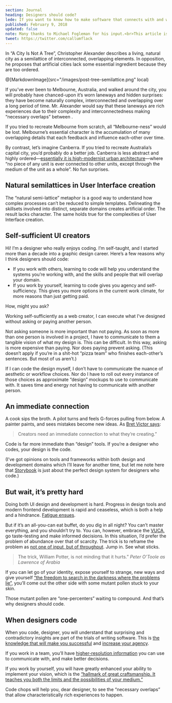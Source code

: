 ```yaml
---
section: Journal
heading: Designers should code?
lede: If you want to know how to make software that connects with and works for real people, there's no substitute for shaking hands with the invisible demons programmers wrestle with.
published: February 9, 2018
updated: false
note: Many thanks to Michael Fogleman for his input.<br>This article is also cross-posted on <a href="https://medium.com/@callumflack/should-designers-code-74fd43a0fc80">Medium</a>.
tweet: https://twitter.com/callumflack
---
```


<!-- <p class="intro">"Should designers code?" is a well-debated question in the digital product industry because it's difficult to apply fine design sensibility to software products. As a visual designer, the more agency you have in the product design process, the better the product (and more valuable you'll become). That's reason enough to learn to code.</p> -->

In “A City Is Not A Tree”, Christopher Alexander describes a living, natural city as a semilattice of interconnected, overlapping elements. In opposition, he proposes that artificial cities lack some essential ingredient because they are too ordered.

@[MarkdownImage](src="/images/post-tree-semilattice.png" local)

If you’ve ever been to Melbourne, Australia, and walked around the city, you will probably have chanced-upon it’s worn laneways and hidden surprises: they have become naturally complex, interconnected and overlapping over a long period of time. Mr. Alexander would say that these laneways are rich experiences due to their complexity and interconnectedness making “necessary overlaps” between .

If you tried to recreate Melbourne from scratch, all “Melbourne-ness” would be lost. Melbourne’s essential character is the accumulation of many overlapping details that each feedback and influence each-other over time.

By contrast, let’s imagine Canberra. If you tried to recreate Australia’s capital city, you’d probably do a better job. Canberra is less abstract and highly ordered—[essentially it is high-modernist urban architecture](http://www.naa.gov.au/collection/fact-sheets/fs95.aspx)—where “no piece of any unit is ever connected to other units, except through the medium of the unit as a whole”. No fun surprises.

## Natural semilattices in User Interface creation

The “natural semi-lattice” metaphor is a good way to understand how complex processes can’t be reduced to simple templates. Delineating the skillsets involved into distinct, separate domains creates artificial order. The result lacks character. The same holds true for the complexities of User Interface creation.

## Self-sufficient UI creators

Hi! I’m a designer who really enjoys coding. I’m self-taught, and I started more than a decade into a graphic design career. Here’s a few reasons why I think designers should code:

* If you work with others, learning to code will help you understand the systems you’re working with, and the skills and people that will overlap your domain.
* If you work by yourself, learning to code gives you agency and self-sufficiency. This gives you more options in the current work climate, for more reasons than just getting paid.

How, might you ask?

Working self-sufficiently as a web creator, I can execute what I’ve designed without asking or paying another person.

Not asking someone is more important than not paying. As soon as more than one person is involved in a project, I have to communicate to them a tangible vision of what my design is. This can be difficult. In this way, asking is more expensive than paying. Nor does paying prevent asking. (This doesn’t apply if you’re in a shit-hot “pizza team” who finishes each-other’s sentences. But most of us aren’t.)

If I can code the design myself, I don’t have to communicate the nuance of aesthetic or workflow choices. Nor do I have to roll out every instance of those choices as approximate “design” mockups to use to communicate with. It saves time and energy not having to communicate with another person.

## An immediate connection

A cook sips the broth. A pilot turns and feels G-forces pulling from below. A painter paints, and sees mistakes become new ideas. As [Bret Victor says](https://www.theatlantic.com/technology/archive/2017/09/saving-the-world-from-code/540393/):

> Creators need an immediate connection to what they’re creating.”

Code is far more immediate than “design” tools. If you’re a designer who codes, your design is the code.

(I’ve got opinions on tools and frameworks within both design and development domains which I’ll leave for another time, but let me note here that [Storybook](https://storybook.js.org/) is just about the perfect design system for designers who code.)

## But wait, it’s pretty hard

Doing both UI design and development is hard. Progress in design tools and modern frontend development is rapid and ceaseless, which is both a help and a hindrance. [Fatigue ensues](https://medium.com/@ericclemmons/javascript-fatigue-48d4011b6fc4).

But if it’s an all-you-can eat buffet, do you dig in all night? You can’t master everything, and you shouldn’t try to. You can, however, embrace the [VUCA](https://en.wikipedia.org/wiki/Volatility,_uncertainty,_complexity_and_ambiguity), go taste-testing and make informed decisions. In this situation, I’d prefer the problem of abundance over that of scarcity. The trick is to reframe the problem as [not one of input, but of throughput](https://www.ribbonfarm.com/2008/09/11/how-to-measure-information-work/). Jump in. See what sticks.

> The trick, William Potter, is not minding that it hurts.” _Peter O'Toole as Lawrence of Arabia_

If you can let go of your identity, expose yourself to strange, new ways and give yourself [“the freedom to search in the darkness where the problems lie”](https://ia.net/topics/innovation-as-art-at-scale/), you’ll come out the other side with some mutant pollen stuck to your skin.

Those mutant pollen are “one-percenters” waiting to compound. And that’s why designers should code.

## When designers code

When you code, designer, you will understand that surprising and contradictory insights are part of the trials of writing software. This is [the knowledge that will make you successful](https://medium.com/@MrAlanCooper/should-designers-code-417de265531c) and [increase your agency](https://twitter.com/callumflack/status/899053290406633472).

If you work in a team, you’ll have [higher-resolution information](https://twitter.com/Kpaxs/status/947516453691052034) you can use to communicate with, and make better decisions.

If you work by yourself, you will have greatly enhanced your ability to implement your vision, which is the [“hallmark of great craftsmanship. It teaches you both the limits and the possibilities of your medium.”](https://medium.com/@irondavy/designers-will-code-6c423fc5ccef)

Code chops will help you, dear designer, to see the “necessary overlaps” that allow characteristically rich experiences to happen.
